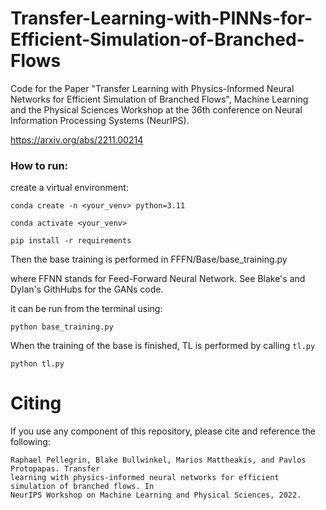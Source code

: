 # Transfer-Learning-with-PINNs-for-Efficient-Simulation-of-Branched-Flows

Code for the Paper "Transfer Learning with Physics-Informed Neural Networks for Efficient Simulation of Branched Flows", Machine Learning and the Physical Sciences Workshop at the 36th conference on Neural Information Processing Systems (NeurIPS).

https://arxiv.org/abs/2211.00214

### How to run:

create a virtual environment:

```
conda create -n <your_venv> python=3.11

conda activate <your_venv>

pip install -r requirements
```

Then the base training is performed in
FFFN/Base/base_training.py

where FFNN stands for Feed-Forward Neural Network. See Blake's and Dylan's GithHubs for the GANs code.

it can be run from the terminal using:

```
python base_training.py
```

When the training of the base is finished, TL is performed by calling ```tl.py```

```
python tl.py
```

# Citing

If you use any component of this repository, please cite and reference the following:

```
Raphael Pellegrin, Blake Bullwinkel, Marios Mattheakis, and Pavlos Protopapas. Transfer
learning with physics-informed neural networks for efficient simulation of branched flows. In
NeurIPS Workshop on Machine Learning and Physical Sciences, 2022.
```



